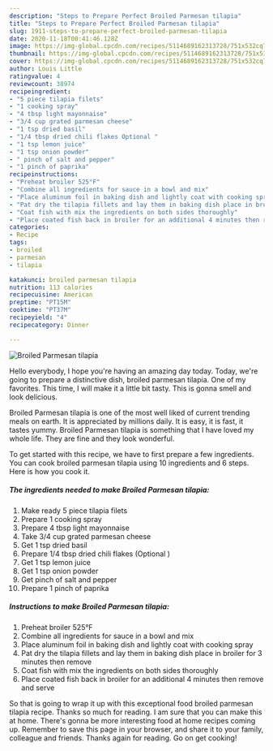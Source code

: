 ```yaml
---
description: "Steps to Prepare Perfect Broiled Parmesan tilapia"
title: "Steps to Prepare Perfect Broiled Parmesan tilapia"
slug: 1911-steps-to-prepare-perfect-broiled-parmesan-tilapia
date: 2020-11-18T00:41:46.128Z
image: https://img-global.cpcdn.com/recipes/5114689162313728/751x532cq70/broiled-parmesan-tilapia-recipe-main-photo.jpg
thumbnail: https://img-global.cpcdn.com/recipes/5114689162313728/751x532cq70/broiled-parmesan-tilapia-recipe-main-photo.jpg
cover: https://img-global.cpcdn.com/recipes/5114689162313728/751x532cq70/broiled-parmesan-tilapia-recipe-main-photo.jpg
author: Louis Little
ratingvalue: 4
reviewcount: 38974
recipeingredient:
- "5 piece tilapia filets"
- "1 cooking spray"
- "4 tbsp light mayonnaise"
- "3/4 cup grated parmesan cheese"
- "1 tsp dried basil"
- "1/4 tbsp dried chili flakes Optional "
- "1 tsp lemon juice"
- "1 tsp onion powder"
- " pinch of salt and pepper"
- "1 pinch of paprika"
recipeinstructions:
- "Preheat broiler 525°F"
- "Combine all ingredients for sauce in a bowl and mix"
- "Place aluminum foil in baking dish and lightly coat with cooking spray"
- "Pat dry the tilapia fillets and lay them in baking dish place in broiler for 3 minutes then remove"
- "Coat fish with mix the ingredients on both sides thoroughly"
- "Place coated fish back in broiler for an additional 4 minutes then remove and serve"
categories:
- Recipe
tags:
- broiled
- parmesan
- tilapia

katakunci: broiled parmesan tilapia 
nutrition: 113 calories
recipecuisine: American
preptime: "PT15M"
cooktime: "PT37M"
recipeyield: "4"
recipecategory: Dinner

---
```



![Broiled Parmesan tilapia](https://img-global.cpcdn.com/recipes/5114689162313728/751x532cq70/broiled-parmesan-tilapia-recipe-main-photo.jpg)

Hello everybody, I hope you're having an amazing day today. Today, we're going to prepare a distinctive dish, broiled parmesan tilapia. One of my favorites. This time, I will make it a little bit tasty. This is gonna smell and look delicious.

Broiled Parmesan tilapia is one of the most well liked of current trending meals on earth. It is appreciated by millions daily. It is easy, it is fast, it tastes yummy. Broiled Parmesan tilapia is something that I have loved my whole life. They are fine and they look wonderful.




To get started with this recipe, we have to first prepare a few ingredients. You can cook broiled parmesan tilapia using 10 ingredients and 6 steps. Here is how you cook it.

<!--inarticleads1-->

##### The ingredients needed to make Broiled Parmesan tilapia:

1. Make ready 5 piece tilapia filets
1. Prepare 1 cooking spray
1. Prepare 4 tbsp light mayonnaise
1. Take 3/4 cup grated parmesan cheese
1. Get 1 tsp dried basil
1. Prepare 1/4 tbsp dried chili flakes (Optional )
1. Get 1 tsp lemon juice
1. Get 1 tsp onion powder
1. Get  pinch of salt and pepper
1. Prepare 1 pinch of paprika




<!--inarticleads2-->

##### Instructions to make Broiled Parmesan tilapia:

1. Preheat broiler 525°F
1. Combine all ingredients for sauce in a bowl and mix
1. Place aluminum foil in baking dish and lightly coat with cooking spray
1. Pat dry the tilapia fillets and lay them in baking dish place in broiler for 3 minutes then remove
1. Coat fish with mix the ingredients on both sides thoroughly
1. Place coated fish back in broiler for an additional 4 minutes then remove and serve




So that is going to wrap it up with this exceptional food broiled parmesan tilapia recipe. Thanks so much for reading. I am sure that you can make this at home. There's gonna be more interesting food at home recipes coming up. Remember to save this page in your browser, and share it to your family, colleague and friends. Thanks again for reading. Go on get cooking!
